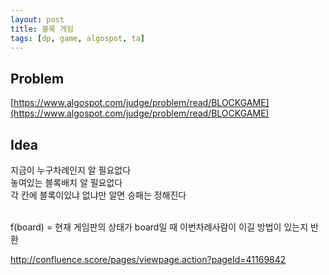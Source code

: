 ```yaml
---
layout: post
title: 블록 게임
tags: [dp, game, algospot, ta]
---
```

## Problem
[https://www.algospot.com/judge/problem/read/BLOCKGAME](https://www.algospot.com/judge/problem/read/BLOCKGAME)

## Idea

지금이 누구차례인지 알 필요없다<br>
놓여있는 블록배치 알 필요없다<br>
각 칸에 블록이있냐 없냐만 알면 승패는 정해진다<br><br>

f(board) = 현재 게임판의 상태가 board일 때 이번차례사람이 이길 방법이 있는지 반환<br>


http://confluence.score/pages/viewpage.action?pageId=41169842


